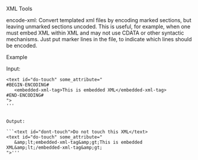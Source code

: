 
XML Tools

encode-xml: Convert templated xml files by encoding marked sections, but leaving unmarked sections uncoded.
This is useful, for example, when one must embed XML within XML and may not use CDATA or other syntactic
mechanisms.  Just put marker lines in the file, to indicate which lines should be encoded.

Example

Input:

```<text id="dont-touch">Do not touch this XML</text>
<text id="do-touch" some_attribute="
#BEGIN-ENCODING#
   <embedded-xml-tag>This is embedded XML</embedded-xml-tag>
#END-ENCODING#
">
'''


Output:

```<text id="dont-touch">Do not touch this XML</text>
<text id="do-touch" some_attribute="
   &amp;lt;embedded-xml-tag&amp;gt;This is embedded XML&amp;lt;/embedded-xml-tag&amp;gt;
">'''
